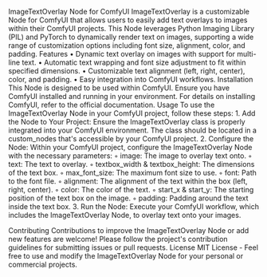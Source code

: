 ﻿ImageTextOverlay Node for ComfyUI
ImageTextOverlay is a customizable Node for ComfyUI that allows users to easily add text overlays to images within their ComfyUI projects. This Node leverages Python Imaging Library (PIL) and PyTorch to dynamically render text on images, supporting a wide range of customization options including font size, alignment, color, and padding.
Features
    • Dynamic text overlay on images with support for multi-line text.
    • Automatic text wrapping and font size adjustment to fit within specified dimensions.
    • Customizable text alignment (left, right, center), color, and padding.
    • Easy integration into ComfyUI workflows.
Installation
This Node is designed to be used within ComfyUI. Ensure you have ComfyUI installed and running in your environment. For details on installing ComfyUI, refer to the official documentation.
Usage
To use the ImageTextOverlay Node in your ComfyUI project, follow these steps:
    1. Add the Node to Your Project: Ensure the ImageTextOverlay class is properly integrated into your ComfyUI environment. The class should be located in a custom_nodes that's accessible by your ComfyUI project.
    2. Configure the Node: Within your ComfyUI project, configure the ImageTextOverlay Node with the necessary parameters:
        ◦ image: The image to overlay text onto.
        ◦ text: The text to overlay.
        ◦ textbox_width & textbox_height: The dimensions of the text box.
        ◦ max_font_size: The maximum font size to use.
        ◦ font: Path to the font file.
        ◦ alignment: The alignment of the text within the box (left, right, center).
        ◦ color: The color of the text.
        ◦ start_x & start_y: The starting position of the text box on the image.
        ◦ padding: Padding around the text inside the text box.
    3. Run the Node: Execute your ComfyUI workflow, which includes the ImageTextOverlay Node, to overlay text onto your images.

Contributing
Contributions to improve the ImageTextOverlay Node or add new features are welcome! Please follow the project's contribution guidelines for submitting issues or pull requests.
License
MIT License - Feel free to use and modify the ImageTextOverlay Node for your personal or commercial projects.
